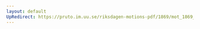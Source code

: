 ```yaml
---
layout: default
UpRedirect: https://pruto.im.uu.se/riksdagen-motions-pdf/1869/mot_1869__ak__86.pdf
---
```

